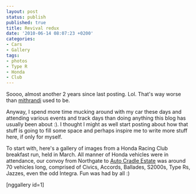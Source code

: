 ```yaml
---
layout: post
status: publish
published: true
title: Revival redux
date: '2010-06-14 08:07:23 +0200'
categories:
- Cars
- Gallery
tags:
- photos
- Type R
- Honda
- Club
---
```


Soooo, almost another 2 years since last posting. Lol. That's way worse
than [mithrandi](http://mithrandi.net/blog/) used to be.

Anyway, I spend more time mucking around with my car these days and
attending various events and track days than doing anything this blog
has usually been about :). I thought I might as well start posting about
how that stuff is going to fill some space and perhaps inspire me to
write more stuff here, if only for myself.

To start with, here's a gallery of images from a Honda Racing Club
breakfast run, held in March. All manner of Honda vehicles were in
attendance, our convoy from Northgate to [Auto Cradle
Estate](http://www.autocradleestate.co.za/) was around 70 vehicles long,
comprised of Civics, Accords, Ballades, S2000s, Type Rs, Jazzes, even
the odd Integra. Fun was had by all :)

\[nggallery id=1\]
